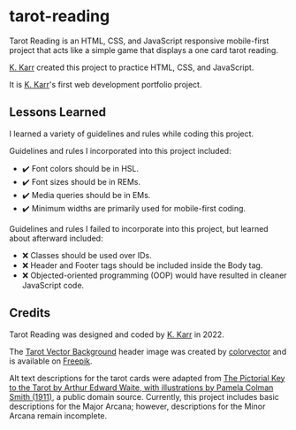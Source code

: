 # tarot-reading

Tarot Reading is an HTML, CSS, and JavaScript responsive mobile-first project that acts like a simple game that displays a one card tarot reading.

[K. Karr](https://github.com/kkarrwrites/) created this project to practice HTML, CSS, and JavaScript.

It is [K. Karr](https://github.com/kkarrwrites/)'s first web development portfolio project.

## Lessons Learned

I learned a variety of guidelines and rules while coding this project.

Guidelines and rules I incorporated into this project included:

- ✔️ Font colors should be in HSL.
- ✔️ Font sizes should be in REMs.
- ✔️ Media queries should be in EMs.
- ✔️ Minimum widths are primarily used for mobile-first coding.

Guidelines and rules I failed to incorporate into this project, but learned about afterward included:

- ❌ Classes should be used over IDs.
- ❌ Header and Footer tags should be included inside the Body tag.
- ❌ Objected-oriented programming (OOP) would have resulted in cleaner JavaScript code.

## Credits

Tarot Reading was designed and coded by [K. Karr](https://github.com/kkarrwrites/) in 2022.

The [Tarot Vector Background](https://www.freepik.com/free-vector/hand-drawn-mystical-background_18493566.htm) header image was created by [colorvector](https://www.freepik.com/author/coolvector) and is available on [Freepik](https://www.freepik.com).

Alt text descriptions for the tarot cards were adapted from [The Pictorial Key to the Tarot by Arthur Edward Waite, with illustrations by Pamela Colman Smith (1911)](https://www.sacred-texts.com/tarot/pkt/index.htm), a public domain source. Currently, this project includes basic descriptions for the Major Arcana; however, descriptions for the Minor Arcana remain incomplete.
